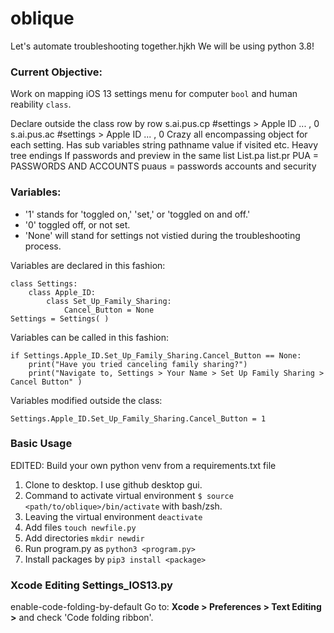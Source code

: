 # oblique

Let's automate troubleshooting together.hjkh We will be using python 3.8!

### Current Objective:
Work on mapping iOS 13 settings menu for computer `bool` and human reability `class`.

Declare outside the class row by row
s.ai.pus.cp #settings > Apple ID ... , 0
s.ai.pus.ac #settings > Apple ID ... , 0
Crazy all encompassing object for each setting. Has sub variables string pathname value if visited etc.
Heavy tree endings
If passwords and preview in the same list
List.pa list.pr
PUA = PASSWORDS AND ACCOUNTS
puaus = passwords accounts and security


### Variables:
* '1' stands for 'toggled on,' 'set,' or 'toggled on and off.'
* '0' toggled off, or not set.
* 'None' will stand for settings not vistied during the troubleshooting process.

Variables are declared in this fashion:

    class Settings:
        class Apple_ID:
            class Set_Up_Family_Sharing:
                Cancel_Button = None
    Settings = Settings( )
Variables can be called in this fashion:

    if Settings.Apple_ID.Set_Up_Family_Sharing.Cancel_Button == None:
        print("Have you tried canceling family sharing?")
        print("Navigate to, Settings > Your Name > Set Up Family Sharing > Cancel Button" )        
Variables modified outside the class:

    Settings.Apple_ID.Set_Up_Family_Sharing.Cancel_Button = 1
### Basic Usage
EDITED:
Build your own python venv from a requirements.txt file

1. Clone to desktop. I use github desktop gui.
2. Command to activate virtual environment `$ source <path/to/oblique>/bin/activate` with bash/zsh.
3. Leaving the virtual environment `deactivate`
4. Add files  `touch newfile.py`
5. Add directories `mkdir newdir`
6. Run program.py as `python3 <program.py>`
7. Install packages by `pip3 install <package>`

### Xcode Editing Settings_IOS13.py
 enable-code-folding-by-default
 Go to: **Xcode > Preferences > Text Editing >** and check 'Code folding ribbon'.
